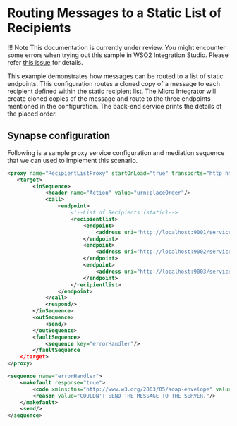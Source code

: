 # Routing Messages to a Static List of Recipients
!!! Note
    This documentation is currently under review. You might encounter some errors when trying out this sample in WSO2 Integration Studio. Please refer [this issue](https://github.com/wso2/integration-studio/issues/37) for details.
    
This example demonstrates how messages can be routed to a list of static endpoints. This configuration routes a cloned copy of a message to each recipient defined within the static recipient list. The Micro Integrator will create cloned copies of the message and route to the three endpoints mentioned in the configuration. The back-end service prints the details of the placed order. 

## Synapse configuration
Following is a sample proxy service configuration and mediation sequence that we can used to implement this scenario.

```xml tab='Proxy Service'
<proxy name="RecipientListProxy" startOnLoad="true" transports="http https" xmlns="http://ws.apache.org/ns/synapse">
   <target>
        <inSequence>
            <header name="Action" value="urn:placeOrder"/>
            <call>
                <endpoint>
                    <!--List of Recipients (static)-->
                    <recipientlist>
                        <endpoint>
                            <address uri="http://localhost:9001/services/SimpleStockQuoteService"/>
                        </endpoint>
                        <endpoint>
                            <address uri="http://localhost:9002/services/SimpleStockQuoteService"/>
                        </endpoint>
                        <endpoint>
                            <address uri="http://localhost:9003/services/SimpleStockQuoteService"/>
                        </endpoint>
                    </recipientlist>
                </endpoint>
            </call>
            <respond/>
        </inSequence>
        <outSequence>
            <send/>
        </outSequence>
        <faultSequence>
            <sequence key="errorHandler"/>
        </faultSequence
    </target>
</proxy>
```

```xml tab='Error Handling Sequence'
<sequence name="errorHandler">
    <makefault response="true">
        <code xmlns:tns="http://www.w3.org/2003/05/soap-envelope" value="tns:Receiver"/>
        <reason value="COULDN'T SEND THE MESSAGE TO THE SERVER."/>
    </makefault>
    <send/>
</sequence>
```

<!--
Set up the back-end service.

Invoke the Micro Integrator:

To test this, run
the StockQuote client to send an out-only message as follows:

```bash
ant stockquote -Dmode=placeorder -Dtrpurl=http://localhost:8280/
```

If you examine the console output of
each server, you can see that requests are processed by the three
servers as follows:

```bash
Accepted order #1 for : 15738 stocks of IBM at $ 185.51155223506518
```

Now shutdown MyServer1 and resend the request. You will observe that requests are still processed by MyServer2 and MyServer3.
-->